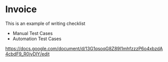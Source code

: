 # Invoice

This is an example of writing checklist
- Manual Test Cases
- Automation Test Cases


https://docs.google.com/document/d/13G1qsoqG8Z89I1mhfzzzP6o4xbzdA4cbdF9_R0jyDlY/edit
